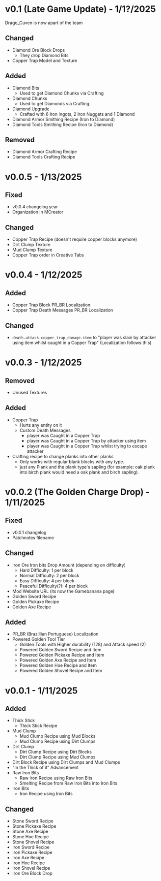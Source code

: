 # v0.1 (Late Game Update) - 1/1?/2025
Drago_Cuven is now apart of the team
## Changed
- Diamond Ore Block Drops
    - They drop Diamond Bits
- Copper Trap Model and Texture
## Added
- Diamond Bits
    - Used to get Diamond Chunks via Crafting
- Diamond Chunks
    - Used to get Diamonds via Crafting
- Diamond Upgrade
    - Crafted with 6 Iron Ingots, 2 Iron Nuggets and 1 Diamond
- Diamond Armor Smithing Recipe (Iron to Diamond)
- Diamond Tools Smithing Recipe (Iron to Diamond)
## Removed
- Diamond Armor Crafting Recipe
- Diamond Tools Crafting Recipe

# v0.0.5 - 1/13/2025
## Fixed
- v0.0.4 changelog year
- Organization in MCreator
## Changed
- Copper Trap Recipe (doesn't require copper blocks anymore)
- Dirt Clump Texture
- Mud Clump Texture
- Copper Trap order in Creative Tabs

# v0.0.4 - 1/12/2025
## Added
- Copper Trap Block PR_BR Localization
- Copper Trap Death Messages PR_BR Localization
## Changed
- `death.attack.copper_trap_damage.item` to "player was slain by attacker using item whilst caught in a Copper Trap" (Localization follows this)

# v0.0.3 - 1/12/2025
## Removed
- Unused Textures
## Added
- Copper Trap
    - Hurts any entity on it
    - Custom Death Messages
        - player was Caught in a Copper Trap
        - player was Caught in a Copper Trap by attacker using item
        - player was Caught in a Copper Trap whilst trying to escape attacker
- Crafting recipe to change planks into other planks
    - Only works with regular blank blocks with any type.
    - just any Plank and the plank type's sapling (for example: oak plank into birch plank would need a oak plank and birch sapling).

# v0.0.2 (The Golden Charge Drop) - 1/11/2025
## Fixed
- v0.0.1 changelog
- Patchnotes filename
## Changed
- Iron Ore Iron bits Drop Amount (depending on difficulty)
    - Hard Difficulty: 1 per block
    - Normal Difficulty: 2 per block
    - Easy Difficulty: 4 per block
    - Peaceful Difficulty(?): 4 per block
- Mod Website URL (its now the Gamebanana page)
- Golden Sword Recipe
- Golden Pickaxe Recipe
- Golden Axe Recipe
## Added
- PR_BR (Brazillian Portuguese) Localization
- Powered Golden Tool Tier
    - Golden Tools with Higher durability (128) and Attack speed (2)
    - Powered Golden Sword Recipe and Item
    - Powered Golden Pickaxe Recipe and Item
    - Powered Golden Axe Recipe and Item
    - Powered Golden Hoe Recipe and Item
    - Powered Golden Shovel Recipe and Item

# v0.0.1 - 1/11/2025
## Added
- Thick Stick
    - Thick Stick Recipe
- Mud Clump
    - Mud Clump Recipe using Mud Blocks
    - Mud Clump Recipe using Dirt Clumps
- Dirt Clump
    - Dirt Clump Recipe using Dirt Blocks
    - Dirt Clump Recipe using Mud Clumps
- Dirt Block Recipe using Dirt Clumps and Mud Clumps
- "In the Thick of it" Advancement
- Raw Iron Bits
    - Raw Iron Recipe using Raw Iron Bits
    - Smelting Recipe from Raw Iron Bits into Iron Bits
- Iron Bits
    - Iron Recipe using Iron Bits
## Changed
- Stone Sword Recipe
- Stone Pickaxe Recipe
- Stone Axe Recipe
- Stone Hoe Recipe
- Stone Shovel Recipe
- Iron Sword Recipe
- Iron Pickaxe Recipe
- Iron Axe Recipe
- Iron Hoe Recipe
- Iron Shovel Recipe
- Iron Ore Block Drop
